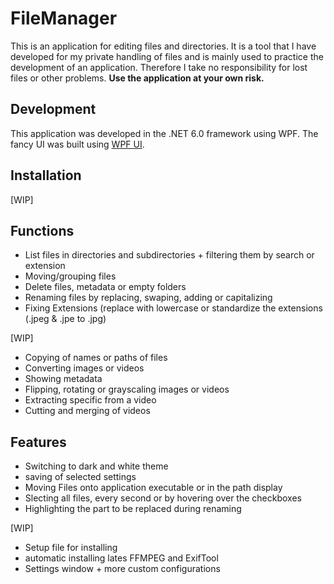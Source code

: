 # FileManager


This is an application for editing files and directories. 
It is a tool that I have developed for my private handling of files and is mainly used to practice the development of an application.
Therefore I take no responsibility for lost files or other problems.
**Use the application at your own risk.**

## Development

This application was developed in the .NET 6.0 framework using WPF.
The fancy UI was built using [WPF UI](https://github.com/lepoco/wpfui).

## Installation

[WIP]

## Functions

* List files in directories and subdirectories + filtering them by search or extension
* Moving/grouping files
* Delete files, metadata or empty folders
* Renaming files by replacing, swaping, adding or capitalizing
* Fixing Extensions (replace with lowercase or standardize the extensions (.jpeg & .jpe to .jpg)

[WIP]
* Copying of names or paths of files
* Converting images or videos
* Showing metadata
* Flipping, rotating or grayscaling images or videos
* Extracting specific from a video
* Cutting and merging of videos

## Features

* Switching to dark and white theme
* saving of selected settings
* Moving Files onto application executable or in the path display
* Slecting all files, every second or by hovering over the checkboxes
* Highlighting the part to be replaced during renaming

[WIP]
* Setup file for installing
* automatic installing lates FFMPEG and ExifTool
* Settings window + more custom configurations


